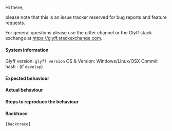 Hi there,

please note that this is an issue tracker reserved for bug reports and feature requests.

For general questions please use the gitter channel or the Glyff stack exchange at https://glyff.stackexchange.com.

#### System information

Glyff version: `glyff version`
OS & Version: Windows/Linux/OSX
Commit hash : (if `develop`)

#### Expected behaviour


#### Actual behaviour


#### Steps to reproduce the behaviour


#### Backtrace

````
[backtrace]
````

